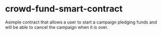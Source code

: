 # crowd-fund-smart-contract

Asimple contract that allows a user to start a campaign pledging funds and will be able to cancel the campaign when it is over.
